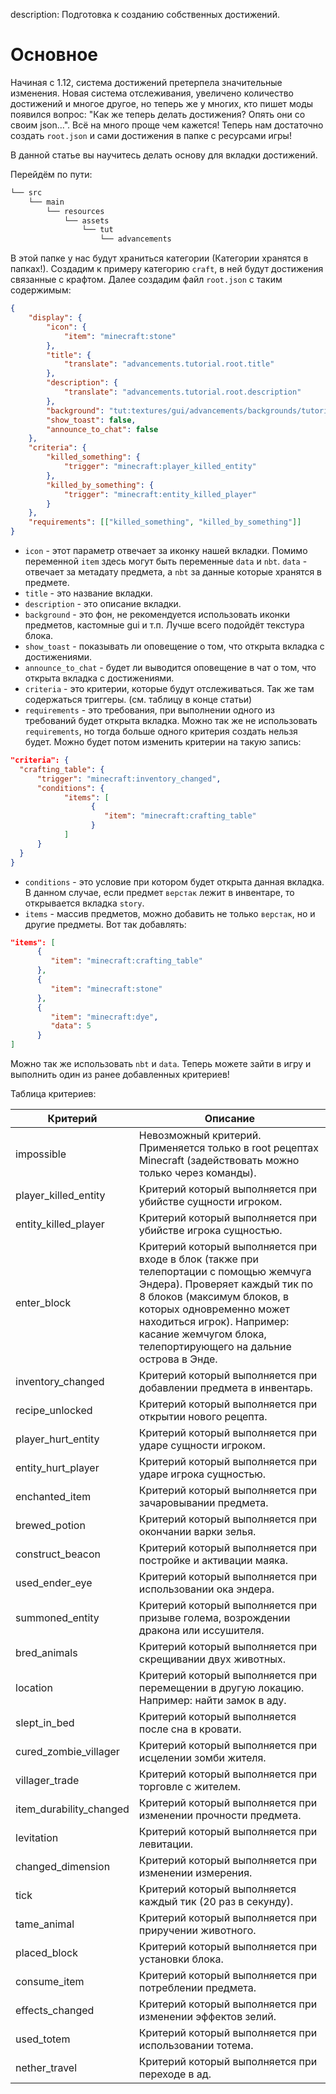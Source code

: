description: Подготовка к созданию собственных достижений.

# Основное

Начиная с 1.12, система достижений претерпела значительные изменения. Новая система отслеживания, увеличено количество достижений и многое другое, но теперь же у многих, кто пишет моды появился вопрос: "Как же теперь делать достижения? Опять они со своим json...". Всё на много проще чем кажется! Теперь нам достаточно создать `root.json` и сами достижения в папке с ресурсами игры!

В данной статье вы научитесь делать основу для вкладки достижений.

Перейдём по пути:
```md
└── src    
    └── main
        └── resources
            └── assets
                └── tut
                    └── advancements
```

В этой папке у нас будут храниться категории (Категории хранятся в папках!). Создадим к примеру категорию `craft`, в ней будут достижения связанные с крафтом. Далее создадим файл `root.json` с таким содержимым:
```json
{
    "display": {
        "icon": {
            "item": "minecraft:stone"
        },
        "title": {
            "translate": "advancements.tutorial.root.title"
        },
        "description": {
            "translate": "advancements.tutorial.root.description"
        },
        "background": "tut:textures/gui/advancements/backgrounds/tutorial.png",
        "show_toast": false,
        "announce_to_chat": false
    },
    "criteria": {
        "killed_something": {
            "trigger": "minecraft:player_killed_entity"
        },
        "killed_by_something": {
            "trigger": "minecraft:entity_killed_player"
        }
    },
    "requirements": [["killed_something", "killed_by_something"]]
}
```

* `icon` - этот параметр отвечает за иконку нашей вкладки. Помимо переменной `item` здесь могут быть переменные `data` и `nbt`. `data` - отвечает за метадату предмета, а `nbt` за данные которые хранятся в предмете.
* `title` - это название вкладки.
* `description` - это описание вкладки.
* `background` - это фон, не рекомендуется использовать иконки предметов, кастомные gui и т.п. Лучше всего подойдёт текстура блока.
* `show_toast` - показывать ли оповещение о том, что открыта вкладка с достижениями.
* `announce_to_chat` - будет ли выводится оповещение в чат о том, что открыта вкладка с достижениями.
* `criteria` - это критерии, которые будут отслеживаться. Так же там содержаться триггеры. (см. таблицу в конце статьи)
* `requirements` - это требования, при выполнении одного из требований будет открыта вкладка. Можно так же не использовать `requirements`, но тогда больше одного критерия создать нельзя будет. Можно будет потом изменить критерии на такую запись:
```json
"criteria": {
  "crafting_table": {
      "trigger": "minecraft:inventory_changed",
      "conditions": {
            "items": [
                  {
                     "item": "minecraft:crafting_table"
                  }
            ]
      }
  }
}
```

* `conditions` - это условие при котором будет открыта данная вкладка. В данном случае, если предмет `верстак` лежит в инвентаре, то открывается вкладка `story`.
* `items` - массив предметов, можно добавить не только `верстак`, но и другие предметы. Вот так добавлять:
```json
"items": [
      {
         "item": "minecraft:crafting_table"
      },
      {
         "item": "minecraft:stone"
      },
      {
         "item": "minecraft:dye",
         "data": 5
      }
]
```
Можно так же использовать `nbt` и `data`. Теперь можете зайти в игру и выполнить один из ранее добавленных критериев!

Таблица критериев:

| Критерий                | Описание                                                                                       |
|-------------------------|------------------------------------------------------------------------------------------------|
| impossible              | Невозможный критерий. Применяется только в root рецептах Minecraft (задействовать можно только через команды).                                                                                                                  |
| player_killed_entity    | Критерий который выполняется при убийстве сущности игроком.                                    |
| entity_killed_player    | Критерий который выполняется при убийстве игрока сущностью.                                    |
| enter_block             | Критерий который выполняется при входе в блок (также при телепортации с помощью жемчуга Эндера). Проверяет каждый тик по 8 блоков (максимум блоков, в которых одновременно может находиться игрок). Например: касание жемчугом блока, телепортирующего на дальние острова в Энде.|
| inventory_changed       | Критерий который выполняется при добавлении предмета в инвентарь.                              |
| recipe_unlocked         | Критерий который выполняется при открытии нового рецепта.                                      |
| player_hurt_entity      | Критерий который выполняется при ударе сущности игроком.                                       |
| entity_hurt_player      | Критерий который выполняется при ударе игрока сущностью.                                       |
| enchanted_item          | Критерий который выполняется при зачаровывании предмета.                                       |
| brewed_potion           | Критерий который выполняется при окончании варки зелья.                                        |
| construct_beacon        | Критерий который выполняется при постройке и активации маяка.                                  |
| used_ender_eye          | Критерий который выполняется при использовании ока эндера.                                     |
| summoned_entity         | Критерий который выполняется при призыве голема, возрождении дракона или иссушителя.           |
| bred_animals            | Критерий который выполняется при скрещивании двух животных.                                    |
| location                | Критерий который выполняется при перемещении в другую локацию. Например: найти замок в аду.    |
| slept_in_bed            | Критерий который выполняется после сна в кровати.                                              |
| cured_zombie_villager   | Критерий который выполняется при исцелении зомби жителя.                                       |
| villager_trade          | Критерий который выполняется при торговле с жителем.                                           |
| item_durability_changed | Критерий который выполняется при изменении прочности предмета.                                 |
| levitation              | Критерий который выполняется при левитации.                                                    |
| changed_dimension       | Критерий который выполняется при изменении измерения.                                          |
| tick                    | Критерий который выполняется каждый тик (20 раз в секунду).                                    |
| tame_animal             | Критерий который выполняется при приручении животного.                                         |
| placed_block            | Критерий который выполняется при установки блока.                                              |
| consume_item            | Критерий который выполняется при потреблении предмета.                                         |
| effects_changed         | Критерий который выполняется при изменении эффектов зелий.                                     |
| used_totem              | Критерий который выполняется при использовании тотема.                                         |
| nether_travel           | Критерий который выполняется при переходе в ад.                                                |
